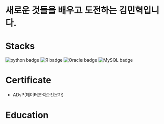 # 새로운 것들을 배우고 도전하는 김민혁입니다.

# Stacks

![python badge](https://img.shields.io/badge/-PYTHON-%23F7DF1E?style=flat-square&logo=Python&logoColor=white&color=3776AB)
![R badge](https://img.shields.io/badge/-R-%23F7DF1E?style=flat-square&logo=r&logoColor=white&color=276DC3)
![Oracle badge](https://img.shields.io/badge/-Oracle-%23F7DF1E?style=flat-square&logo=oracle&logoColor=white&color=F80000)
![MySQL badge](https://img.shields.io/badge/-MySQL-%23F7DF1E?style=flat-square&logo=mysql&logoColor=white&color=4479A1)

# Certificate

- ADsP(데이터분석준전문가)

# Education

